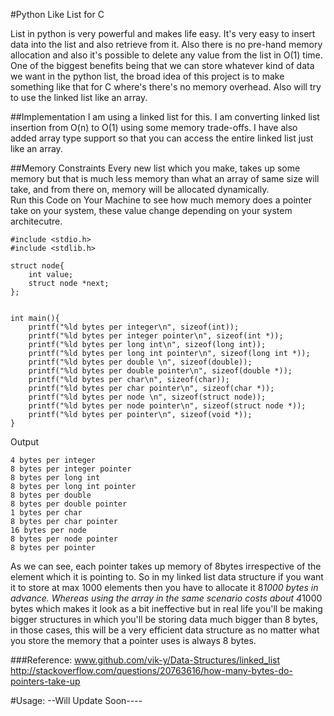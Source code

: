 #Python Like List for C

List in python is very powerful and makes life easy. It's very easy to insert data into the list and also retrieve from it. Also there is no pre-hand memory allocation and also it's possible to delete any value from the list in O(1) time. One of the biggest benefits being that we can store whatever kind of data we want in the python list, the broad idea of this project is to make something like that for C where's there's no memory overhead. Also will try to use the linked list like an array.

##Implementation
I am using a linked list for this. I am converting linked list insertion from O(n) to O(1) using some memory trade-offs. I have also added array type support so that you can access the entire linked list just like an array. 

##Memory Constraints 
Every new list which you make, takes up some memory but that is much less memory than what an array of same size will take, and from there on, memory will be allocated dynamically.
<br>
Run this Code on Your Machine to see how much memory does a pointer take on your system, these value change depending on your system architecutre. 
```
#include <stdio.h>
#include <stdlib.h>

struct node{
	int value;
	struct node *next;
};


int main(){
	printf("%ld bytes per integer\n", sizeof(int));
	printf("%ld bytes per integer pointer\n", sizeof(int *));
	printf("%ld bytes per long int\n", sizeof(long int));
	printf("%ld bytes per long int pointer\n", sizeof(long int *));
	printf("%ld bytes per double \n", sizeof(double));
	printf("%ld bytes per double pointer\n", sizeof(double *));
	printf("%ld bytes per char\n", sizeof(char));
	printf("%ld bytes per char pointer\n", sizeof(char *));
	printf("%ld bytes per node \n", sizeof(struct node));
	printf("%ld bytes per node pointer\n", sizeof(struct node *));
	printf("%ld bytes per pointer\n", sizeof(void *));
}
```
Output
```
4 bytes per integer
8 bytes per integer pointer
8 bytes per long int
8 bytes per long int pointer
8 bytes per double 
8 bytes per double pointer
1 bytes per char
8 bytes per char pointer
16 bytes per node 
8 bytes per node pointer
8 bytes per pointer
```
As we can see, each pointer takes up memory of 8bytes irrespective of the element which it is pointing to. So in my linked list data structure if you want it to store at max 1000 elements then you have to allocate it 8*1000 bytes in advance. Whereas using the array in the same scenario costs about 4*1000 bytes which makes it look as a bit ineffective but in real life you'll be making bigger structures in which you'll be storing data much bigger than 8 bytes, in those cases, this will be a very efficient data structure as no matter what you store the memory that a pointer uses is always 8 bytes.  


###Reference: 
www.github.com/vik-y/Data-Structures/linked_list<br>
http://stackoverflow.com/questions/20763616/how-many-bytes-do-pointers-take-up

 #Usage:
 --Will Update Soon----
